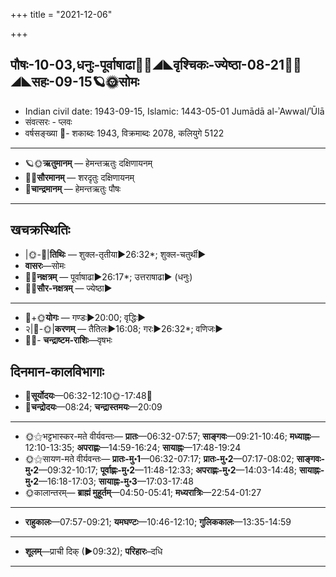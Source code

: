 +++
title = "2021-12-06"

+++
## पौषः-10-03,धनुः-पूर्वाषाढा🌛🌌◢◣वृश्चिकः-ज्येष्ठा-08-21🌌🌞◢◣सहः-09-15🪐🌞सोमः
- Indian civil date: 1943-09-15, Islamic: 1443-05-01 Jumādā al-ʾAwwal/ʾŪlā
- संवत्सरः - प्लवः
- वर्षसङ्ख्या 🌛- शकाब्दः 1943, विक्रमाब्दः 2078, कलियुगे 5122
___________________
- 🪐🌞**ऋतुमानम्** — हेमन्तऋतुः दक्षिणायनम्
- 🌌🌞**सौरमानम्** — शरदृतुः दक्षिणायनम्
- 🌛**चान्द्रमानम्** — हेमन्तऋतुः पौषः
___________________


## खचक्रस्थितिः
- |🌞-🌛|**तिथिः** — शुक्ल-तृतीया►26:32*; शुक्ल-चतुर्थी►  
- **वासरः**—सोमः  
- 🌌🌛**नक्षत्रम्** — पूर्वाषाढा►26:17*; उत्तराषाढा► (धनुः)  
- 🌌🌞**सौर-नक्षत्रम्** — ज्येष्ठा►  
___________________
- 🌛+🌞**योगः** — गण्डः►20:00; वृद्धिः►  
- २|🌛-🌞|**करणम्** — तैतिलः►16:08; गरः►26:32*; वणिजः►  
- 🌌🌛- **चन्द्राष्टम-राशिः**—वृषभः  


## दिनमान-कालविभागाः
- 🌅**सूर्योदयः**—06:32-12:10🌞️-17:48🌇  
- 🌛**चन्द्रोदयः**—08:24; **चन्द्रास्तमयः**—20:09  
___________________
- 🌞⚝भट्टभास्कर-मते वीर्यवन्तः— **प्रातः**—06:32-07:57; **साङ्गवः**—09:21-10:46; **मध्याह्नः**—12:10-13:35; **अपराह्णः**—14:59-16:24; **सायाह्नः**—17:48-19:24  
- 🌞⚝सायण-मते वीर्यवन्तः— **प्रातः-मु॰1**—06:32-07:17; **प्रातः-मु॰2**—07:17-08:02; **साङ्गवः-मु॰2**—09:32-10:17; **पूर्वाह्णः-मु॰2**—11:48-12:33; **अपराह्णः-मु॰2**—14:03-14:48; **सायाह्नः-मु॰2**—16:18-17:03; **सायाह्नः-मु॰3**—17:03-17:48  
- 🌞कालान्तरम्— **ब्राह्मं मुहूर्तम्**—04:50-05:41; **मध्यरात्रिः**—22:54-01:27  
___________________
- **राहुकालः**—07:57-09:21; **यमघण्टः**—10:46-12:10; **गुलिककालः**—13:35-14:59  
___________________
- **शूलम्**—प्राची दिक् (►09:32); **परिहारः**–दधि  
___________________
